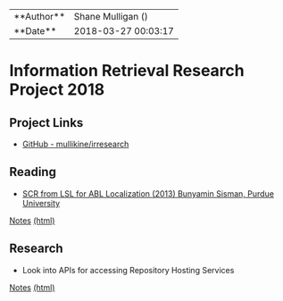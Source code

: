 <div class="outline-2" id="meta">

<table>


<colgroup>
<col  class="org-left">

<col  class="org-left">
</colgroup>
<tbody>
<tr>
<td class="org-left">**Author**</td>
<td class="org-left">Shane Mulligan (<mailto:mullikine@gmail.com>)</td>
</tr>


<tr>
<td class="org-left">**Date**</td>
<td class="org-left">2018-03-27 00:03:17</td>
</tr>
</tbody>
</table>

</div>


# Information Retrieval Research Project 2018


## Project Links

-   [GitHub - mullikine/irresearch](https://github.com/mullikine/irresearch/)


## Reading

-   [SCR from LSL for ABL Localization (2013) Bunyamin Sisman, Purdue University](https://docs.lib.purdue.edu/open_access_dissertations/66/)

[Notes](Notes%20on%20SCR%20from%20LSL%20for%20ABL.md) [(html)](http://htmlpreview.github.com/?https://github.com/mullikine/irresearch/blob/master/Notes%20on%20SCR%20from%20LSL%20for%20ABL.html)


## Research

-   Look into APIs for accessing Repository Hosting Services

[Notes](Repository_Hosting_Services_research.md) [(html)](http://htmlpreview.github.com/?https://github.com/mullikine/irresearch/blob/master/Repository_Hosting_Services_research.html)

